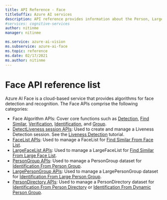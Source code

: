 ```yaml
---
title: API Reference - Face
titleSuffix: Azure AI services
description: API reference provides information about the Person, LargePersonGroup/PersonGroup, LargeFaceList/FaceList, and Face Algorithms APIs.
#services: cognitive-services
author: nitinme
manager: nitinme

ms.service: azure-ai-vision
ms.subservice: azure-ai-face
ms.topic: reference
ms.date: 02/17/2021
ms.author: nitinme
---
```


# Face API reference list

Azure AI Face is a cloud-based service that provides algorithms for face detection and recognition. The Face APIs comprise the following categories:

- Face Algorithm APIs: Cover core functions such as [Detection](https://learn.microsoft.com/rest/api/face/face-detection-operations/detect), [Find Similar](https://learn.microsoft.com/rest/api/face/face-recognition-operations/find-similar-from-large-face-list), [Verification](https://learn.microsoft.com/rest/api/face/face-recognition-operations/verify-face-to-face), [Identification](https://learn.microsoft.com/rest/api/face/face-recognition-operations/identify-from-large-person-group), and [Group](https://learn.microsoft.com/rest/api/face/face-recognition-operations/group).
- [DetectLiveness session APIs](https://learn.microsoft.com/rest/api/face/liveness-session-operations): Used to create and manage a Liveness Detection session. See the [Liveness Detection](/azure/ai-services/computer-vision/tutorials/liveness) tutorial.
- [FaceList APIs](https://learn.microsoft.com/rest/api/face/face-list-operations): Used to manage a FaceList for [Find Similar From Face List](https://learn.microsoft.com/rest/api/face/face-recognition-operations/find-similar-from-face-list).
- [LargeFaceList APIs](https://learn.microsoft.com/rest/api/face/face-list-operations): Used to manage a LargeFaceList for [Find Similar From Large Face List](https://learn.microsoft.com/rest/api/face/face-recognition-operations/find-similar-from-large-face-list).
- [PersonGroup APIs](https://learn.microsoft.com/rest/api/face/person-group-operations): Used to manage a PersonGroup dataset for [Identification From Person Group](https://learn.microsoft.com/rest/api/face/face-recognition-operations/identify-from-person-group).
- [LargePersonGroup APIs](https://learn.microsoft.com/rest/api/face/person-group-operations): Used to manage a LargePersonGroup dataset for [Identification From Large Person Group](https://learn.microsoft.com/rest/api/face/face-recognition-operations/identify-from-large-person-group).
- [PersonDirectory APIs](https://learn.microsoft.com/rest/api/face/person-directory-operations): Used to manage a PersonDirectory dataset for [Identification From Person Directory](https://learn.microsoft.com/rest/api/face/face-recognition-operations/identify-from-person-directory) or [Identification From Dynamic Person Group](https://learn.microsoft.com/rest/api/face/face-recognition-operations/identify-from-dynamic-person-group).
